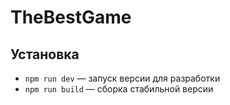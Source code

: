 # TheBestGame

## Установка
- `npm run dev` — запуск версии для разработки
- `npm run build` — сборка стабильной версии
